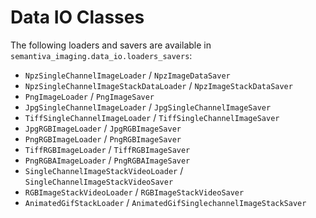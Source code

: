 # Data IO Classes

The following loaders and savers are available in `semantiva_imaging.data_io.loaders_savers`:

- `NpzSingleChannelImageLoader` / `NpzImageDataSaver`
- `NpzSingleChannelImageStackDataLoader` / `NpzImageStackDataSaver`
- `PngImageLoader` / `PngImageSaver`
- `JpgSingleChannelImageLoader` / `JpgSingleChannelImageSaver`
- `TiffSingleChannelImageLoader` / `TiffSingleChannelImageSaver`
- `JpgRGBImageLoader` / `JpgRGBImageSaver`
- `PngRGBImageLoader` / `PngRGBImageSaver`
- `TiffRGBImageLoader` / `TiffRGBImageSaver`
- `PngRGBAImageLoader` / `PngRGBAImageSaver`
- `SingleChannelImageStackVideoLoader` / `SingleChannelImageStackVideoSaver`
- `RGBImageStackVideoLoader` / `RGBImageStackVideoSaver`
- `AnimatedGifStackLoader` / `AnimatedGifSinglechannelImageStackSaver`
